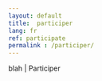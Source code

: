 ```yaml
---
layout: default
title:  participer
lang: fr
ref: participate
permalink : /participer/
---
```


blah | Participer
